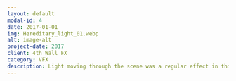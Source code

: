 ```yaml
---
layout: default
modal-id: 4
date: 2017-01-01
img: Hereditary_light_01.webp
alt: image-alt
project-date: 2017
client: 4th Wall FX
category: VFX
description: Light moving through the scene was a regular effect in this film.  In this scene, I was responsible for adding various light effects which required careful masking and a 3D reconstruction of the room.  This allowed the light to accurately move across objects in the room while avoiding as much tedious rotoscoping as possible and reducing time needed for changes.
---
```

